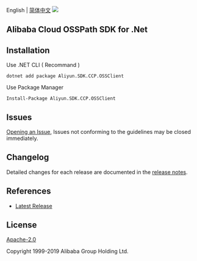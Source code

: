 English | [简体中文](README-CN.md)
![](https://aliyunsdk-pages.alicdn.com/icons/AlibabaCloud.svg)

## Alibaba Cloud OSSPath SDK for .Net

## Installation

Use .NET CLI ( Recommand )

    dotnet add package Aliyun.SDK.CCP.OSSClient

Use Package Manager

    Install-Package Aliyun.SDK.CCP.OSSClient

## Issues
[Opening an Issue](https://github.com/aliyun/aliyun-ccp/issues/new), Issues not conforming to the guidelines may be closed immediately.

## Changelog
Detailed changes for each release are documented in the [release notes](./ChangeLog.md).

## References
* [Latest Release](https://github.com/aliyun/aliyun-ccp/tree/master/osspath-sdk/cs)

## License
[Apache-2.0](http://www.apache.org/licenses/LICENSE-2.0)

Copyright 1999-2019 Alibaba Group Holding Ltd.
